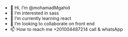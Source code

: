 - 👋 Hi, I’m @mohamadMgahid
- 👀 I’m interested in sass 
- 🌱 I’m currently learning react
- 💞️ I’m looking to collaborate on front end
- 📫 How to reach me +201004487214 call & whatsApp

<!---
mohamadMgahid/mohamadMgahid is a ✨ special ✨ repository because its `README.md` (this file) appears on your GitHub profile.
You can click the Preview link to take a look at your changes.
--->
